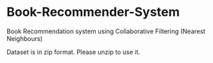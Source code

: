 # Book-Recommender-System
Book Recommendation system using Collaborative Filtering (Nearest Neighbours)

Dataset is in zip format. Please unzip to use it.
